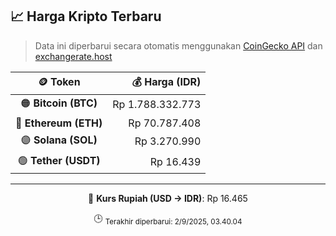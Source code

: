 

<!-- HARGA_KRIPTO -->
## 📈 Harga Kripto Terbaru

> Data ini diperbarui secara otomatis menggunakan [CoinGecko API](https://www.coingecko.com/) dan [exchangerate.host](https://exchangerate.host/)

<div align="center">

| 🪙 Token | 💰 Harga (IDR) |
|:------:|---------------:|
| 🟠 **Bitcoin (BTC)**   | Rp 1.788.332.773 |
| 🔵 **Ethereum (ETH)**  | Rp 70.787.408 |
| 🟣 **Solana (SOL)**    | Rp 3.270.990 |
| 🟢 **Tether (USDT)**   | Rp 16.439 |

---

💱 **Kurs Rupiah (USD → IDR)**: Rp 16.465

🕒 <sub>Terakhir diperbarui: 2/9/2025, 03.40.04</sub>

</div>
<!-- /HARGA_KRIPTO -->